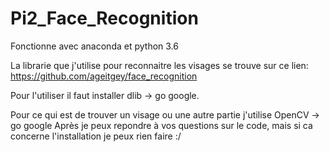 # Pi2_Face_Recognition

Fonctionne avec anaconda et python 3.6

La librarie que j'utilise pour reconnaitre les visages se trouve sur ce lien: https://github.com/ageitgey/face_recognition

Pour l'utiliser il faut installer dlib -> go google.

Pour ce qui est de trouver un visage ou une autre partie j'utilise OpenCV -> go google
Après je peux repondre à vos questions sur le code, mais si ca concerne l'installation je peux rien faire :/
